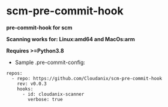 # scm-pre-commit-hook

**pre-commit-hook for scm**

**Scanning works for: Linux:amd64 and MacOs:arm**

**Requires >=Python3.8**

- Sample .pre-commit-config:

```
repos:
  - repo: https://github.com/Cloudanix/scm-pre-commit-hook
    rev: v0.0.3
    hooks:
      - id: cloudanix-scanner
        verbose: true
```

